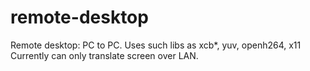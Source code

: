 # remote-desktop
Remote desktop: PC to PC. Uses such libs as xcb*, yuv, openh264, x11
Currently can only translate screen over LAN.
